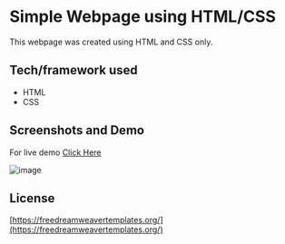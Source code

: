 # Simple Webpage using HTML/CSS

This webpage was created using HTML and CSS only.

## Tech/framework used
* HTML 
* CSS


## Screenshots and Demo
For live demo [Click Here](https://code.ashif.in/Projects/Undeviating_Website)

![image](https://user-images.githubusercontent.com/63405841/135014749-2367717c-6bdd-4ad1-a984-0f09316e9f03.png)


## License
[https://freedreamweavertemplates.org/](https://freedreamweavertemplates.org/)

